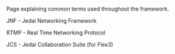 Page explaining common terms used throughout the framework.

JNF - Jedai Networking Framework

RTMP - Real Time Networking Protocol

JCS - Jedai Collaboration Suite (for Flex3)